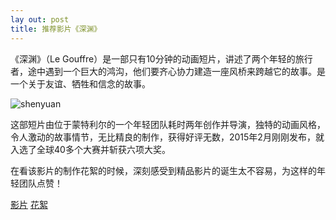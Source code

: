```yaml
---
lay out: post
title: 推荐影片《深渊》
---
```


《深渊》（Le Gouffre）是一部只有10分钟的动画短片，讲述了两个年轻的旅行者，途中遇到一个巨大的鸿沟，他们要齐心协力建造一座风桥来跨越它的故事。是一个关于友谊、牺牲和信念的故事。

![shenyuan](http://oifrca68z.bkt.clouddn.com/zeove/image/LeGouffre_Poster_EN_smallb-e1423749680517.jpg)

这部短片由位于蒙特利尔的一个年轻团队耗时两年创作并导演，独特的动画风格，令人激动的故事情节，无比精良的制作，获得好评无数，2015年2月刚刚发布，就入选了全球40多个大赛并斩获六项大奖。

在看该影片的制作花絮的时候，深刻感受到精品影片的诞生太不容易，为这样的年轻团队点赞！

[影片](http://v.youku.com/v_show/id_XODg1NDk5MTI0.html)  [花絮](http://v.youku.com/v_show/id_XODg4OTQyOTM2.html)
